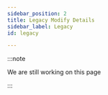 ```yaml
---
sidebar_position: 2
title: Legacy Modify Details
sidebar_label: Legacy
id: legacy

---
```


:::note

We are still working on this page

:::